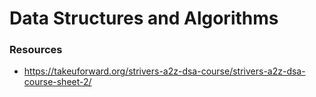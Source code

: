 # Data Structures and Algorithms

### Resources

- https://takeuforward.org/strivers-a2z-dsa-course/strivers-a2z-dsa-course-sheet-2/
